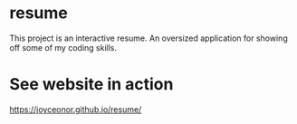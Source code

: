 # resume
This project is an interactive resume. An oversized application for showing off some of my coding skills.

# See website in action
https://joyceonor.github.io/resume/
